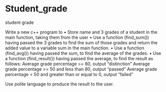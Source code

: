 # Student_grade
student grade

Write a new c++ program to 
•	Store name and 3 grades of a student in the main function, taking them from the user
•	Use a function (find_sum()) having passed the 3 grades to find the sum of those grades and return the added value to a variable sum in the main function.
•	Use a function (find_avg()) having passed the sum, to find the average of the grades.
•	Use a function (find_result()) having passed the average, to find the result as follows:
Average grade percentage >= 80, output “distinction”
Average grade percentage  >= 50 and less than 80, output “passed”
Average grade percentage < 50 and greater than or equal to 0, output “failed”

Use polite language to produce the result to the user. 
 


